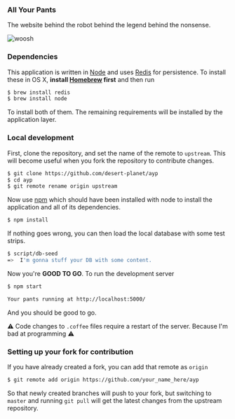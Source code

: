 ### All Your Pants

The website behind the robot behind the legend behind the nonsense.

![woosh](http://s3.amazonaws.com/ayp/ayp-1416892364734.jpg)

### Dependencies

This application is written in [Node](http://nodejs.org/) and uses [Redis](http://redis.io/) for
persistence. To install these in OS X, **install [Homebrew](http://brew.sh/) first** and then run

```sh
$ brew install redis
$ brew install node
```

To install both of them. The remaining requirements will be installed by the application layer.

### Local development

First, clone the repository, and set the name of the remote to `upstream`. This will become useful
when you fork the repository to contribute changes.

```sh
$ git clone https://github.com/desert-planet/ayp
$ cd ayp
$ git remote rename origin upstream
```

Now use [npm](https://www.npmjs.org/) which should have been installed with node to install the application
and all of its dependencies.

```sh
$ npm install
```

If nothing goes wrong, you can then load the local database with some test strips.

```sh
$ script/db-seed
=>  I'm gonna stuff your DB with some content.
```

Now you're **GOOD TO GO**. To run the development server

```sh
$ npm start

Your pants running at http://localhost:5000/
```

And you should be good to go.

:warning: Code changes to `.coffee` files require a restart of the server. Because I'm bad at programming :warning:

### Setting up your fork for contribution

If you have already created a fork, you can add that remote as `origin`

```sh
$ git remote add origin https://github.com/your_name_here/ayp
```

So that newly created branches will push to your fork, but switching to `master` and running
`git pull` will get the latest changes from the upstream repository.
